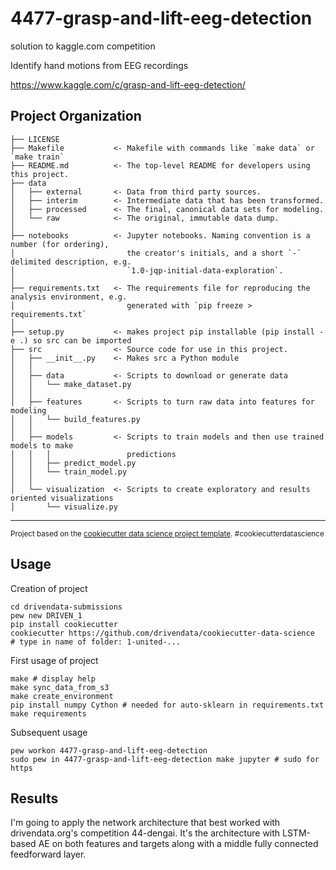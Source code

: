 4477-grasp-and-lift-eeg-detection
=================================

solution to kaggle.com competition

Identify hand motions from EEG recordings

https://www.kaggle.com/c/grasp-and-lift-eeg-detection/

Project Organization
------------

    ├── LICENSE
    ├── Makefile           <- Makefile with commands like `make data` or `make train`
    ├── README.md          <- The top-level README for developers using this project.
    ├── data
    │   ├── external       <- Data from third party sources.
    │   ├── interim        <- Intermediate data that has been transformed.
    │   ├── processed      <- The final, canonical data sets for modeling.
    │   └── raw            <- The original, immutable data dump.
    │
    ├── notebooks          <- Jupyter notebooks. Naming convention is a number (for ordering),
    │                         the creator's initials, and a short `-` delimited description, e.g.
    │                         `1.0-jqp-initial-data-exploration`.
    │
    ├── requirements.txt   <- The requirements file for reproducing the analysis environment, e.g.
    │                         generated with `pip freeze > requirements.txt`
    │
    ├── setup.py           <- makes project pip installable (pip install -e .) so src can be imported
    ├── src                <- Source code for use in this project.
    │   ├── __init__.py    <- Makes src a Python module
    │   │
    │   ├── data           <- Scripts to download or generate data
    │   │   └── make_dataset.py
    │   │
    │   ├── features       <- Scripts to turn raw data into features for modeling
    │   │   └── build_features.py
    │   │
    │   ├── models         <- Scripts to train models and then use trained models to make
    │   │   │                 predictions
    │   │   ├── predict_model.py
    │   │   └── train_model.py
    │   │
    │   └── visualization  <- Scripts to create exploratory and results oriented visualizations
    │       └── visualize.py


--------

<p><small>Project based on the <a target="_blank" href="https://drivendata.github.io/cookiecutter-data-science/">cookiecutter data science project template</a>. #cookiecutterdatascience</small></p>





Usage
-----

Creation of project

    cd drivendata-submissions
    pew new DRIVEN_1
    pip install cookiecutter
    cookiecutter https://github.com/drivendata/cookiecutter-data-science
    # type in name of folder: 1-united-...


First usage of project

    make # display help
    make sync_data_from_s3
    make create_environment
    pip install numpy Cython # needed for auto-sklearn in requirements.txt
    make requirements

Subsequent usage

    pew workon 4477-grasp-and-lift-eeg-detection
    sudo pew in 4477-grasp-and-lift-eeg-detection make jupyter # sudo for https


Results
-------
I'm going to apply the network architecture that best worked with drivendata.org's competition 44-dengai.
It's the architecture with LSTM-based AE on both features and targets along with a middle fully connected feedforward layer.
